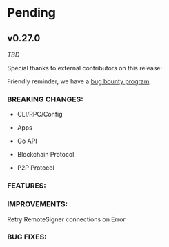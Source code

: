 # Pending

## v0.27.0

*TBD*

Special thanks to external contributors on this release:

Friendly reminder, we have a [bug bounty
program](https://hackerone.com/tendermint).

### BREAKING CHANGES:

* CLI/RPC/Config

* Apps

* Go API

* Blockchain Protocol

* P2P Protocol

### FEATURES:

### IMPROVEMENTS:

Retry RemoteSigner connections on Error

### BUG FIXES:
